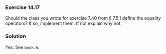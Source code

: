 ### Exercise 14.17

Should the class you wrote for exercise 7.40 from &sect; 7.5.1 define the
equality operators? If so, implement them. If not explain why not.

### Solution

Yes. See `book.h`.
